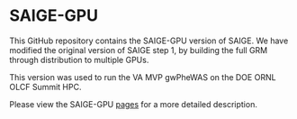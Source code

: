 # SAIGE-GPU
This GitHub repository contains the SAIGE-GPU version of SAIGE.
We have modified the original version of SAIGE step 1, by building the full GRM through distribution to multiple GPUs.

This version was used to run the VA MVP gwPheWAS on the DOE ORNL OLCF Summit HPC.

Please view the SAIGE-GPU [pages](https://exascale-genomics.github.io/SAIGE-GPU/index.html#/) for a more detailed description.

